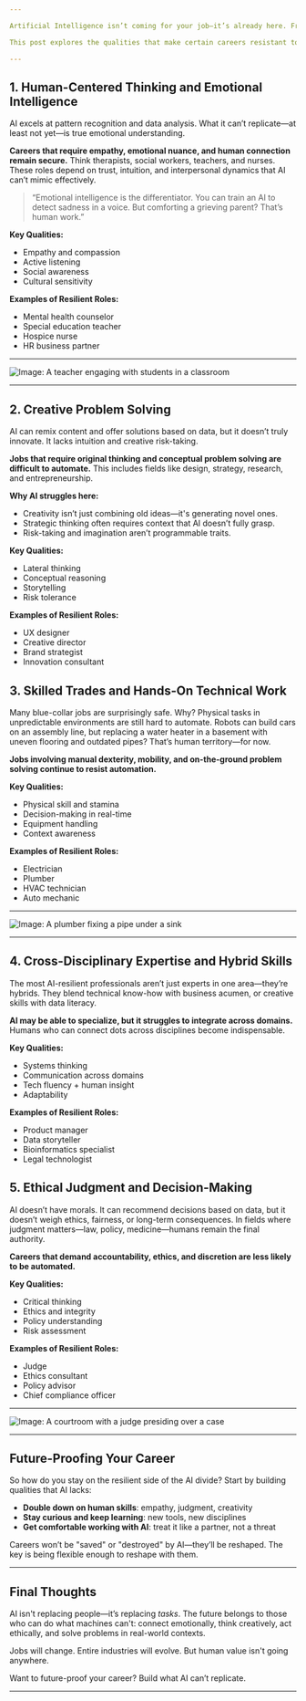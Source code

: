 ```yaml
---

Artificial Intelligence isn’t coming for your job—it’s already here. From generating content to diagnosing diseases, AI is accelerating what machines can do. The result? Some jobs are disappearing. Others are evolving. But a select group of roles remains surprisingly resilient. Why?

This post explores the qualities that make certain careers resistant to AI disruption. Whether you're choosing a path or planning a pivot, understanding these traits can help you stay relevant in an automated future.

---
```


## 1. **Human-Centered Thinking and Emotional Intelligence**

AI excels at pattern recognition and data analysis. What it can’t replicate—at least not yet—is true emotional understanding.

**Careers that require empathy, emotional nuance, and human connection remain secure.** Think therapists, social workers, teachers, and nurses. These roles depend on trust, intuition, and interpersonal dynamics that AI can’t mimic effectively.

> “Emotional intelligence is the differentiator. You can train an AI to detect sadness in a voice. But comforting a grieving parent? That’s human work.”

**Key Qualities:**
- Empathy and compassion  
- Active listening  
- Social awareness  
- Cultural sensitivity  

**Examples of Resilient Roles:**
- Mental health counselor  
- Special education teacher  
- Hospice nurse  
- HR business partner

---

![Image: A teacher engaging with students in a classroom](https://tse1.mm.bing.net/th/id/OIP.V1DxQhEV3oo2T-0KsljVRAHaEV?rs=1&pid=ImgDetMain&o=7&rm=3)

---

## 2. **Creative Problem Solving**

AI can remix content and offer solutions based on data, but it doesn’t truly innovate. It lacks intuition and creative risk-taking. 

**Jobs that require original thinking and conceptual problem solving are difficult to automate.** This includes fields like design, strategy, research, and entrepreneurship.

**Why AI struggles here:**
- Creativity isn’t just combining old ideas—it's generating novel ones.  
- Strategic thinking often requires context that AI doesn’t fully grasp.  
- Risk-taking and imagination aren’t programmable traits.

**Key Qualities:**
- Lateral thinking  
- Conceptual reasoning  
- Storytelling  
- Risk tolerance

**Examples of Resilient Roles:**
- UX designer  
- Creative director  
- Brand strategist  
- Innovation consultant

## 3. **Skilled Trades and Hands-On Technical Work**

Many blue-collar jobs are surprisingly safe. Why? Physical tasks in unpredictable environments are still hard to automate. Robots can build cars on an assembly line, but replacing a water heater in a basement with uneven flooring and outdated pipes? That’s human territory—for now.

**Jobs involving manual dexterity, mobility, and on-the-ground problem solving continue to resist automation.**

**Key Qualities:**
- Physical skill and stamina  
- Decision-making in real-time  
- Equipment handling  
- Context awareness  

**Examples of Resilient Roles:**
- Electrician  
- Plumber  
- HVAC technician  
- Auto mechanic

---

![Image: A plumber fixing a pipe under a sink](https://tse4.mm.bing.net/th/id/OIP.KHktG8a8aGaOleZ8DoDfHwHaEJ?rs=1&pid=ImgDetMain&o=7&rm=3)

---

## 4. **Cross-Disciplinary Expertise and Hybrid Skills**

The most AI-resilient professionals aren’t just experts in one area—they’re hybrids. They blend technical know-how with business acumen, or creative skills with data literacy.

**AI may be able to specialize, but it struggles to integrate across domains.** Humans who can connect dots across disciplines become indispensable.

**Key Qualities:**
- Systems thinking  
- Communication across domains  
- Tech fluency + human insight  
- Adaptability  

**Examples of Resilient Roles:**
- Product manager  
- Data storyteller  
- Bioinformatics specialist  
- Legal technologist

## 5. **Ethical Judgment and Decision-Making**

AI doesn’t have morals. It can recommend decisions based on data, but it doesn’t weigh ethics, fairness, or long-term consequences. In fields where judgment matters—law, policy, medicine—humans remain the final authority.

**Careers that demand accountability, ethics, and discretion are less likely to be automated.**

**Key Qualities:**
- Critical thinking  
- Ethics and integrity  
- Policy understanding  
- Risk assessment  

**Examples of Resilient Roles:**
- Judge  
- Ethics consultant  
- Policy advisor  
- Chief compliance officer

---

![Image: A courtroom with a judge presiding over a case](https://tse3.mm.bing.net/th/id/OIP.0Dmp6AZsR92gJQ3uA-GfrgHaEp?rs=1&pid=ImgDetMain&o=7&rm=3)

---

## Future-Proofing Your Career

So how do you stay on the resilient side of the AI divide? Start by building qualities that AI lacks:

- **Double down on human skills**: empathy, judgment, creativity  
- **Stay curious and keep learning**: new tools, new disciplines  
- **Get comfortable working with AI**: treat it like a partner, not a threat  

Careers won’t be "saved" or "destroyed" by AI—they’ll be reshaped. The key is being flexible enough to reshape with them.

---

## Final Thoughts

AI isn't replacing people—it’s replacing *tasks*. The future belongs to those who can do what machines can't: connect emotionally, think creatively, act ethically, and solve problems in real-world contexts.

Jobs will change. Entire industries will evolve. But human value isn't going anywhere.

Want to future-proof your career? Build what AI can’t replicate.

---
